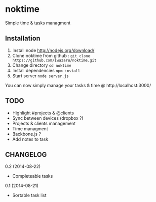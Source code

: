 noktime
=======

Simple time &amp; tasks managment

Installation
------------

1. Install node http://nodejs.org/download/
2. Clone noktime from github : `git clone https://github.com/iwazaru/noktime.git`
3. Change directory `cd noktime`
4. Install dependencies `npm install`
5. Start server `node server.js`

You can now simply manage your tasks & time @ http://localhost:3000/

TODO
----
 - Highlight #projects & @clients
 - Sync between devices (dropbox ?)
 - Projects & clients management
 - Time managment
 - Backbone.js ?
 - Add notes to task

CHANGELOG
---------

0.2 (2014-08-22)
 - Completeable tasks

0.1 (2014-08-21)
 - Sortable task list
